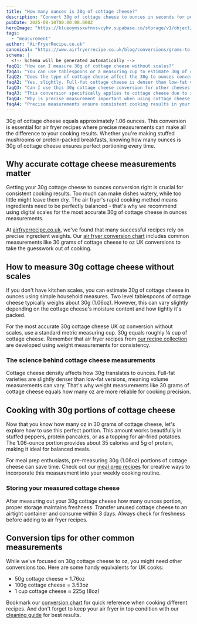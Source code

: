 ```yaml
---
title: "How many ounces is 30g of cottage cheese?"
description: "Convert 30g of cottage cheese to ounces in seconds for perfect air fryer meals. Get accurate measurements and cooking tips for UK kitchens."
pubDate: 2025-08-10T00:00:00.000Z
heroImage: "https://klueoymssxwfnxsvcyhv.supabase.co/storage/v1/object/public/Shmucket/30g-cottage-cheese-to-ounces.webp"
tags:
  - "measurement"
author: "AirFryerRecipe.co.uk"
canonical: "https://www.airfryerrecipe.co.uk/blog/conversions/grams-to-ounces/30g-cottage-cheese-to-ounces"
schema: |
  <!-- Schema will be generated automatically -->
faqQ1: "How can I measure 30g of cottage cheese without scales?"
faqA1: "You can use tablespoons or a measuring cup to estimate 30g of cottage cheese. Two level tablespoons or about ⅛ cup of cottage cheese equals roughly 30g (1.06oz). However, for the most accurate results in air fryer cooking, we recommend investing in digital kitchen scales."
faqQ2: "Does the type of cottage cheese affect the 30g to ounces conversion?"
faqA2: "Yes, slightly. Full-fat cottage cheese is denser than low-fat varieties, so 30g might take up slightly less volume. However, the weight in ounces (1.06oz) remains the same regardless of fat content. For baking or precise air fryer recipes, always measure by weight rather than volume."
faqQ3: "Can I use this 30g cottage cheese conversion for other cheeses in air fryer recipes?"
faqA3: "This conversion specifically applies to cottage cheese due to its unique texture and moisture content. Other cheeses like cheddar or mozzarella have different densities. For hard cheeses, 30g equals about 1.06oz, but the volume will differ significantly from cottage cheese."
faqQ4: "Why is precise measurement important when using cottage cheese in air fryer recipes?"
faqA4: "Precise measurements ensure consistent cooking results in your air fryer. Too much cottage cheese can release excess moisture, affecting texture, while too little might dry out your dish. The rapid air circulation in air fryers means ingredient ratios need to be spot-on for perfect results every time."
---
```

<p>30g of cottage cheese equals approximately 1.06 ounces. This conversion is essential for air fryer recipes where precise measurements can make all the difference to your cooking results. Whether you're making stuffed mushrooms or protein-packed breakfasts, knowing how many ounces is 30g of cottage cheese ensures perfect portioning every time.</p>

<h2>Why accurate cottage cheese measurements matter</h2>
<p>Getting your 30g cottage cheese to ounces conversion right is crucial for consistent cooking results. Too much can make dishes watery, while too little might leave them dry. The air fryer's rapid cooking method means ingredients need to be perfectly balanced - that's why we recommend using digital scales for the most accurate 30g of cottage cheese in ounces measurements.</p>
<p>At <a href=https://www.airfryerrecipe.co.uk>airfryerrecipe.co.uk</a>, we've found that many successful recipes rely on precise ingredient weights. Our <a href=https://www.airfryerrecipe.co.uk/air-fryer-conversion-chart>air fryer conversion chart</a> includes common measurements like 30 grams of cottage cheese to oz UK conversions to take the guesswork out of cooking.</p>

<h2>How to measure 30g cottage cheese without scales</h2>
<p>If you don't have kitchen scales, you can estimate 30g of cottage cheese in ounces using simple household measures. Two level tablespoons of cottage cheese typically weighs about 30g (1.06oz). However, this can vary slightly depending on the cottage cheese's moisture content and how tightly it's packed.</p>
<p>For the most accurate 30g cottage cheese UK oz conversion without scales, use a standard metric measuring cup. 30g equals roughly ⅛ cup of cottage cheese. Remember that air fryer recipes from <a href=https://www.airfryerrecipe.co.uk/recipes>our recipe collection</a> are developed using weight measurements for consistency.</p>

<h3>The science behind cottage cheese measurements</h3>
<p>Cottage cheese density affects how 30g translates to ounces. Full-fat varieties are slightly denser than low-fat versions, meaning volume measurements can vary. That's why weight measurements like 30 grams of cottage cheese equals how many oz are more reliable for cooking precision.</p>

<h2>Cooking with 30g portions of cottage cheese</h2>
<p>Now that you know how many oz in 30 grams of cottage cheese, let's explore how to use this perfect portion. This amount works beautifully in stuffed peppers, protein pancakes, or as a topping for air-fried potatoes. The 1.06-ounce portion provides about 35 calories and 5g of protein, making it ideal for balanced meals.</p>
<p>For meal prep enthusiasts, pre-measuring 30g (1.06oz) portions of cottage cheese can save time. Check out our <a href=https://www.airfryerrecipe.co.uk/recipe-category/meal-prep>meal prep recipes</a> for creative ways to incorporate this measurement into your weekly cooking routine.</p>

<h3>Storing your measured cottage cheese</h3>
<p>After measuring out your 30g cottage cheese how many ounces portion, proper storage maintains freshness. Transfer unused cottage cheese to an airtight container and consume within 3 days. Always check for freshness before adding to air fryer recipes.</p>

<h2>Conversion tips for other common measurements</h2>
<p>While we've focused on 30g cottage cheese to oz, you might need other conversions too. Here are some handy equivalents for UK cooks:</p>
<ul>
<li>50g cottage cheese = 1.76oz</li>
<li>100g cottage cheese = 3.53oz</li>
<li>1 cup cottage cheese ≈ 225g (8oz)</li>
</ul>
<p>Bookmark our <a href=https://www.airfryerrecipe.co.uk/air-fryer-conversion-chart>conversion chart</a> for quick reference when cooking different recipes. And don't forget to keep your air fryer in top condition with our <a href=https://www.airfryerrecipe.co.uk/air-fryer-cleaner>cleaning guide</a> for best results.</p>
